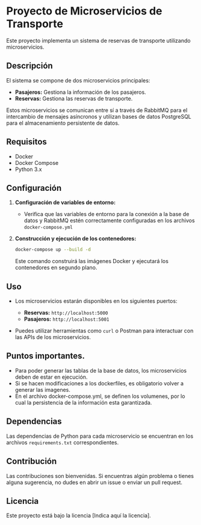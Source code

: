 # Proyecto de Microservicios de Transporte

Este proyecto implementa un sistema de reservas de transporte utilizando microservicios.

## Descripción

El sistema se compone de dos microservicios principales:

* **Pasajeros:** Gestiona la información de los pasajeros.
* **Reservas:** Gestiona las reservas de transporte.

Estos microservicios se comunican entre sí a través de RabbitMQ para el intercambio de mensajes asíncronos y utilizan bases de datos PostgreSQL para el almacenamiento persistente de datos.

## Requisitos

* Docker
* Docker Compose
* Python 3.x

## Configuración

1.  **Configuración de variables de entorno:**
    * Verifica que las variables de entorno para la conexión a la base de datos y RabbitMQ estén correctamente configuradas en los archivos `docker-compose.yml`

2.  **Construcción y ejecución de los contenedores:**

    ```bash
    docker-compose up --build -d
    ```

    Este comando construirá las imágenes Docker y ejecutará los contenedores en segundo plano.

## Uso

* Los microservicios estarán disponibles en los siguientes puertos:
    * **Reservas:** `http://localhost:5000`
    * **Pasajeros:** `http://localhost:5001`

* Puedes utilizar herramientas como `curl` o Postman para interactuar con las APIs de los microservicios.

## Puntos importantes.

* Para poder generar las tablas de la base de datos, los microservicios deben de estar en ejecución.
* Si se hacen modificaciones a los dockerfiles, es obligatorio volver a generar las imagenes.
* En el archivo docker-compose.yml, se definen los volumenes, por lo cual la persistencia de la información esta garantizada.

## Dependencias

Las dependencias de Python para cada microservicio se encuentran en los archivos `requirements.txt` correspondientes.

## Contribución

Las contribuciones son bienvenidas. Si encuentras algún problema o tienes alguna sugerencia, no dudes en abrir un issue o enviar un pull request.

## Licencia

Este proyecto está bajo la licencia [Indica aquí la licencia].